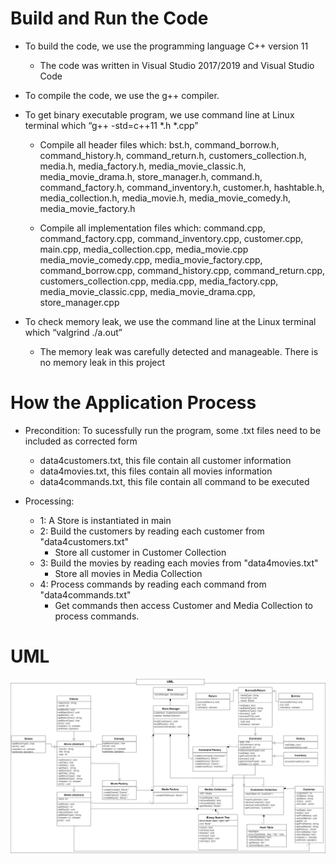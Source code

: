# Build and Run the Code

- To build the code, we use the programming language C++ version 11
    - The code was written in Visual Studio 2017/2019 and Visual Studio Code
    
- To compile the code, we use the g++ compiler. 

- To get binary executable program, we use command line at Linux terminal which “g++ -std=c++11 *.h *.cpp”
    - Compile all header files which: bst.h, command_borrow.h, command_history.h, command_return.h, customers_collection.h, media.h, media_factory.h, media_movie_classic.h, media_movie_drama.h, store_manager.h, command.h, command_factory.h, command_inventory.h, customer.h, hashtable.h, media_collection.h, media_movie.h, media_movie_comedy.h, media_movie_factory.h
        
    - Compile all implementation files which: command.cpp, command_factory.cpp, command_inventory.cpp, customer.cpp, main.cpp, media_collection.cpp, media_movie.cpp          media_movie_comedy.cpp, media_movie_factory.cpp, command_borrow.cpp, command_history.cpp, command_return.cpp, customers_collection.cpp, media.cpp, media_factory.cpp, media_movie_classic.cpp, media_movie_drama.cpp, store_manager.cpp
    
- To check memory leak, we use the command line at the Linux terminal which “valgrind ./a.out”
    - The memory leak was carefully detected and manageable. There is no memory leak in this project
    
# How the Application Process

- Precondition: To sucessfully run the program, some .txt files need to be included as corrected form
    - data4customers.txt, this file contain all customer information
    - data4movies.txt, this files contain all movies information
    - data4commands.txt, this file contain all command to be executed
 
- Processing:
    - 1: A Store is instantiated in main
    - 2: Build the customers by reading each customer from "data4customers.txt"
        - Store all customer in Customer Collection
    - 3: Build the movies by reading each movies from "data4movies.txt"
        - Store all movies in Media Collection
    - 4: Process commands by reading each command from "data4commands.txt"
        - Get commands then access Customer and Media Collection to process commands.

# UML
![alt text](https://github.com/thongton11314/Data-Manipulation/blob/main/UML_Short.png)
